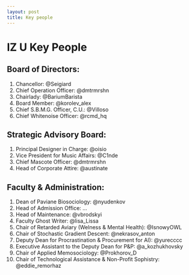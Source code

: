 ```yaml
---
layout: post
title: Key people
---
```


# IZ U Key People

## Board of Directors:
1. Chancellor: @Seigiard
2. Chief Operation Officer: @dmtrmrshn
3. Chairlady: @BariumBarista
4. Board Member: @korolev_alex
5. Chief S.B.M.G. Officer, C.U.: @Villoso 
6. Chief Whitenoise Officer: @rcmd_hq 

## Strategic Advisory Board:
1.  Principal Designer in Charge: @oisio 
2.  Vice President for Music Affairs: @C1nde 
3.  Chief Mascote Officer: @dmtrmrshn 
4.  Неаd of Corporate Attire: @austinate
                                                             
## Faculty & Administration:
1.  Dean of Paviane Biosociology: @nyudenkov
2.  Head of Admission Office: …
3.  Head of Maintenance: @vbrodskyi 
4.  Faculty Ghost Writer: @lisa_Lissa
5.  Chair of Retarded Aviary (Welness & Mental Health): @IsnowyOWL
6. Chair of Stochastic Gradient Descent: @nekrasov_anton
7. Deputy Dean for Procrastination & Procurement for AI): @yurecccc
8. Executive Assistant to the Deputy Dean for P&Р: @a_kozhukhovsky 
9. Chair of Applied Memosociology: @Prokhorov_D
10. Chair of Technological Assistance & Non-Profit Sophistry: @eddie_remorhaz
